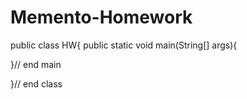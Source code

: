 # Memento-Homework

public class HW{
  public static void main(String[] args){
  
  }// end main

}// end class
